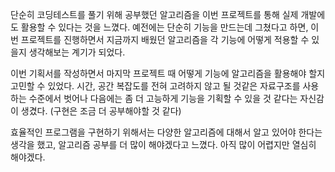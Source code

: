 단순히 코딩테스트를 풀기 위해 공부했던 알고리즘을 이번 프로젝트를 통해 실제 개발에도 활용할 수 있다는 것을 느꼈다. 예전에는 단순히 기능을 만드는데 그쳤다고 하면, 이번 프로젝트를 진행하면서 지금까지 배웠던 알고리즘을 각 기능에 어떻게 적용할 수 있을지 생각해보는 계기가 되었다.

이번 기획서를 작성하면서 마지막 프로젝트 때 어떻게 기능에 알고리즘을 활용해야 할지 고민할 수 있었다. 시간, 공간 복잡도를 전혀 고려하지 않고 될 것같은 자료구조를 사용하는 수준에서 벗어나 다음에는 좀 더 고능하게 기능을 기획할 수 있을 것 같다는 자신감이 생겼다. (구현은 조금 더 공부해야할 것 같다)

효율적인 프로그램을 구현하기 위해서는 다양한 알고리즘에 대해서 알고 있어야 한다는 생각을 했고, 알고리즘 공부를 더 많이 해야겠다고 느꼈다. 아직 많이 어렵지만 열심히 해야겠다.
